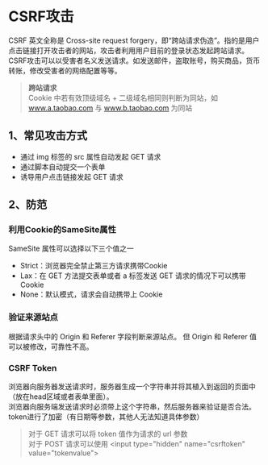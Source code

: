 # CSRF攻击
CSRF 英文全称是 Cross-site request forgery，即“跨站请求伪造”。指的是用户点击链接打开攻击者的网站，攻击者利用用户目前的登录状态发起跨站请求。CSRF攻击可以以受害者名义发送请求。如发送邮件，盗取账号，购买商品，货币转账，修改受害者的网络配置等等。

> **跨站请求**  
> Cookie 中若有效顶级域名 + 二级域名相同则判断为同站，如 www.a.taobao.com 与 www.b.taobao.com 为同站


## 1、常见攻击方式

- 通过 img 标签的 src 属性自动发起 GET 请求
- 通过脚本自动提交一个表单
- 诱导用户点击链接发起 GET 请求

## 2、防范

### 利用Cookie的SameSite属性

SameSite 属性可以选择以下三个值之一
- Strict：浏览器完全禁止第三方请求携带Cookie
- Lax：在 GET 方法提交表单或者 a 标签发送 GET 请求的情况下可以携带 Cookie
- None：默认模式，请求会自动携带上 Cookie

### 验证来源站点
根据请求头中的 Origin 和 Referer 字段判断来源站点。
但 Origin 和 Referer 值可以被修改，可靠性不高。

### CSRF Token
浏览器向服务器发送请求时，服务器生成一个字符串并将其植入到返回的页面中（放在head区域或者表单里面）。  
浏览器向服务端发送请求时必须带上这个字符串，然后服务器来验证是否合法。
token进行了加密（有日期等参数，其他人无法知道具体参数）

> 对于 GET 请求可以将 token 值作为请求的 url 参数  
> 对于 POST 请求可以使用 &lt;input type="hidden" name="csrftoken" value="tokenvalue"&gt;